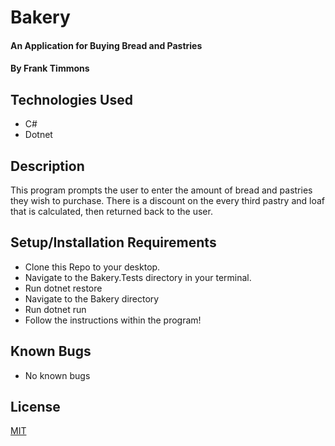 # Bakery

#### An Application for Buying Bread and Pastries

#### By Frank Timmons

## Technologies Used

* C# 
* Dotnet

## Description

This program prompts the user to enter the amount of bread and pastries they wish to purchase. There is a discount on the every third pastry and loaf that is calculated, then returned back to the user.

## Setup/Installation Requirements

* Clone this Repo to your desktop.
* Navigate to the Bakery.Tests directory in your terminal.
* Run dotnet restore
* Navigate to the Bakery directory
* Run dotnet run
* Follow the instructions within the program!

## Known Bugs

* No known bugs

## License

[MIT](/LICENSE)